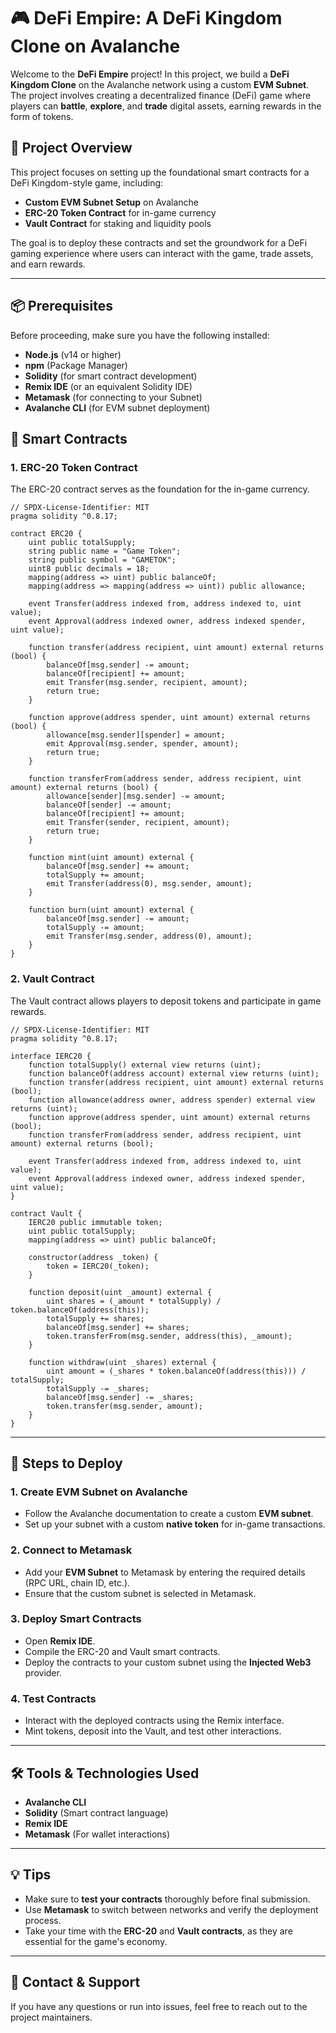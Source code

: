 # 🎮 DeFi Empire: A DeFi Kingdom Clone on Avalanche

Welcome to the **DeFi Empire** project! In this project, we build a **DeFi Kingdom Clone** on the Avalanche network using a custom **EVM Subnet**. The project involves creating a decentralized finance (DeFi) game where players can **battle**, **explore**, and **trade** digital assets, earning rewards in the form of tokens.

## 🚀 Project Overview

This project focuses on setting up the foundational smart contracts for a DeFi Kingdom-style game, including:

- **Custom EVM Subnet Setup** on Avalanche
- **ERC-20 Token Contract** for in-game currency
- **Vault Contract** for staking and liquidity pools

The goal is to deploy these contracts and set the groundwork for a DeFi gaming experience where users can interact with the game, trade assets, and earn rewards.

---

## 📦 Prerequisites

Before proceeding, make sure you have the following installed:

- **Node.js** (v14 or higher)
- **npm** (Package Manager)
- **Solidity** (for smart contract development)
- **Remix IDE** (or an equivalent Solidity IDE)
- **Metamask** (for connecting to your Subnet)
- **Avalanche CLI** (for EVM subnet deployment)

## 📝 Smart Contracts

### 1. **ERC-20 Token Contract**

The ERC-20 contract serves as the foundation for the in-game currency.

```solidity
// SPDX-License-Identifier: MIT
pragma solidity ^0.8.17;

contract ERC20 {
    uint public totalSupply;
    string public name = "Game Token";
    string public symbol = "GAMETOK";
    uint8 public decimals = 18;
    mapping(address => uint) public balanceOf;
    mapping(address => mapping(address => uint)) public allowance;

    event Transfer(address indexed from, address indexed to, uint value);
    event Approval(address indexed owner, address indexed spender, uint value);

    function transfer(address recipient, uint amount) external returns (bool) {
        balanceOf[msg.sender] -= amount;
        balanceOf[recipient] += amount;
        emit Transfer(msg.sender, recipient, amount);
        return true;
    }

    function approve(address spender, uint amount) external returns (bool) {
        allowance[msg.sender][spender] = amount;
        emit Approval(msg.sender, spender, amount);
        return true;
    }

    function transferFrom(address sender, address recipient, uint amount) external returns (bool) {
        allowance[sender][msg.sender] -= amount;
        balanceOf[sender] -= amount;
        balanceOf[recipient] += amount;
        emit Transfer(sender, recipient, amount);
        return true;
    }

    function mint(uint amount) external {
        balanceOf[msg.sender] += amount;
        totalSupply += amount;
        emit Transfer(address(0), msg.sender, amount);
    }

    function burn(uint amount) external {
        balanceOf[msg.sender] -= amount;
        totalSupply -= amount;
        emit Transfer(msg.sender, address(0), amount);
    }
}
```

### 2. **Vault Contract**

The Vault contract allows players to deposit tokens and participate in game rewards.

```solidity
// SPDX-License-Identifier: MIT
pragma solidity ^0.8.17;

interface IERC20 {
    function totalSupply() external view returns (uint);
    function balanceOf(address account) external view returns (uint);
    function transfer(address recipient, uint amount) external returns (bool);
    function allowance(address owner, address spender) external view returns (uint);
    function approve(address spender, uint amount) external returns (bool);
    function transferFrom(address sender, address recipient, uint amount) external returns (bool);

    event Transfer(address indexed from, address indexed to, uint value);
    event Approval(address indexed owner, address indexed spender, uint value);
}

contract Vault {
    IERC20 public immutable token;
    uint public totalSupply;
    mapping(address => uint) public balanceOf;

    constructor(address _token) {
        token = IERC20(_token);
    }

    function deposit(uint _amount) external {
        uint shares = (_amount * totalSupply) / token.balanceOf(address(this));
        totalSupply += shares;
        balanceOf[msg.sender] += shares;
        token.transferFrom(msg.sender, address(this), _amount);
    }

    function withdraw(uint _shares) external {
        uint amount = (_shares * token.balanceOf(address(this))) / totalSupply;
        totalSupply -= _shares;
        balanceOf[msg.sender] -= _shares;
        token.transfer(msg.sender, amount);
    }
}
```

---

## 🔧 Steps to Deploy

### 1. **Create EVM Subnet on Avalanche**
   - Follow the Avalanche documentation to create a custom **EVM subnet**.
   - Set up your subnet with a custom **native token** for in-game transactions.

### 2. **Connect to Metamask**
   - Add your **EVM Subnet** to Metamask by entering the required details (RPC URL, chain ID, etc.).
   - Ensure that the custom subnet is selected in Metamask.

### 3. **Deploy Smart Contracts**
   - Open **Remix IDE**.
   - Compile the ERC-20 and Vault smart contracts.
   - Deploy the contracts to your custom subnet using the **Injected Web3** provider.

### 4. **Test Contracts**
   - Interact with the deployed contracts using the Remix interface.
   - Mint tokens, deposit into the Vault, and test other interactions.

---

## 🛠️ Tools & Technologies Used

- **Avalanche CLI**
- **Solidity** (Smart contract language)
- **Remix IDE**
- **Metamask** (For wallet interactions)

---

## 💡 Tips

- Make sure to **test your contracts** thoroughly before final submission.
- Use **Metamask** to switch between networks and verify the deployment process.
- Take your time with the **ERC-20** and **Vault contracts**, as they are essential for the game's economy.

---

## 📧 Contact & Support

If you have any questions or run into issues, feel free to reach out to the project maintainers.
